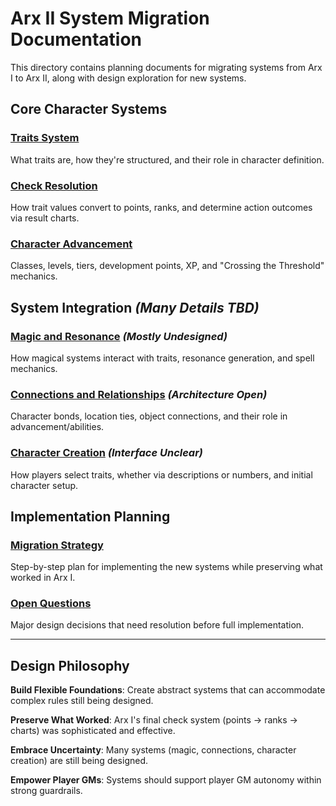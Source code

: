 # Arx II System Migration Documentation

This directory contains planning documents for migrating systems from Arx I to Arx II, along with design exploration for new systems.

## Core Character Systems

### [Traits System](traits-overview.md)
What traits are, how they're structured, and their role in character definition.

### [Check Resolution](check-resolution.md)
How trait values convert to points, ranks, and determine action outcomes via result charts.

### [Character Advancement](advancement.md)
Classes, levels, tiers, development points, XP, and "Crossing the Threshold" mechanics.

## System Integration *(Many Details TBD)*

### [Magic and Resonance](magic-integration.md) *(Mostly Undesigned)*
How magical systems interact with traits, resonance generation, and spell mechanics.

### [Connections and Relationships](connections-integration.md) *(Architecture Open)*
Character bonds, location ties, object connections, and their role in advancement/abilities.

### [Character Creation](character-creation.md) *(Interface Unclear)*
How players select traits, whether via descriptions or numbers, and initial character setup.

## Implementation Planning

### [Migration Strategy](migration-plan.md)
Step-by-step plan for implementing the new systems while preserving what worked in Arx I.

### [Open Questions](open-questions.md)
Major design decisions that need resolution before full implementation.

---

## Design Philosophy

**Build Flexible Foundations**: Create abstract systems that can accommodate complex rules still being designed.

**Preserve What Worked**: Arx I's final check system (points → ranks → charts) was sophisticated and effective.

**Embrace Uncertainty**: Many systems (magic, connections, character creation) are still being designed.

**Empower Player GMs**: Systems should support player GM autonomy within strong guardrails.

